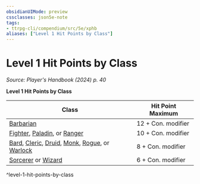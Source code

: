 ```yaml
---
obsidianUIMode: preview
cssclasses: json5e-note
tags:
- ttrpg-cli/compendium/src/5e/xphb
aliases: ["Level 1 Hit Points by Class"]
---
```

# Level 1 Hit Points by Class
*Source: Player's Handbook (2024) p. 40* 

**Level 1 Hit Points by Class**

| Class | Hit Point Maximum |
|-------|-------------------|
| [Barbarian](Mechanics/classes/barbarian-xphb.md) | 12 + Con. modifier |
| [Fighter](Mechanics/classes/fighter-xphb.md), [Paladin](Mechanics/classes/paladin-xphb.md), or [Ranger](Mechanics/classes/ranger-xphb.md) | 10 + Con. modifier |
| [Bard](Mechanics/classes/bard-xphb.md), [Cleric](Mechanics/classes/cleric-xphb.md), [Druid](Mechanics/classes/druid-xphb.md), [Monk](Mechanics/classes/monk-xphb.md), [Rogue](Mechanics/classes/rogue-xphb.md), or [Warlock](Mechanics/classes/warlock-xphb.md) | 8 + Con. modifier |
| [Sorcerer](Mechanics/classes/sorcerer-xphb.md) or [Wizard](Mechanics/classes/wizard-xphb.md) | 6 + Con. modifier |
^level-1-hit-points-by-class